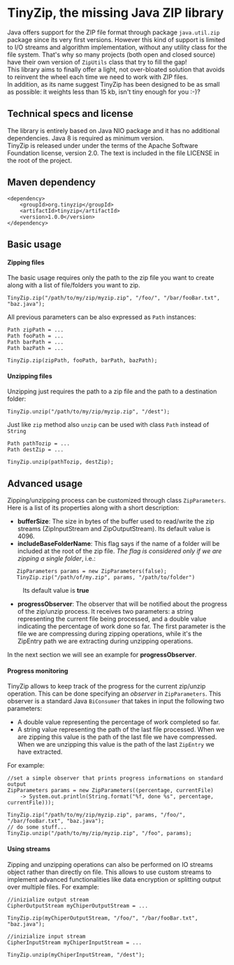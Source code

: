 # TinyZip, the missing Java ZIP library

Java offers support for the ZIP file format through package `java.util.zip` package since its very first versions. However this kind of support is limited to I/O streams and algorithm implementation, without any utility class for the file system.
That's why so many projects (both open and closed source) have their own version of `ZipUtils` class that try to fill the gap!  
This library aims to finally offer a light, not over-bloated solution that avoids to reinvent the wheel each time we need to work with ZIP files.  
In addition, as its name suggest TinyZip has been designed to be as small as possible: it weights less than 15 kb, isn't tiny enough for you :-)?

## Technical specs and license

The library is entirely based on Java NIO package and it has no additional dependencies. Java 8 is required as minimum version.  
TinyZip is released under under the terms of the Apache Software Foundation license, version 2.0. The text is included in the file LICENSE in the root of the project.

## Maven dependency
```
<dependency>
	<groupId>org.tinyzip</groupId>
	<artifactId>tinyzip</artifactId>
	<version>1.0.0</version>
</dependency>	
```

## Basic usage

#### Zipping files

The basic usage requires only the path to the zip file you want to create along with a list of file/folders you want to zip.

```
TinyZip.zip("/path/to/my/zip/myzip.zip", "/foo/", "/bar/fooBar.txt", "baz.java");
```

All previous parameters can be also expressed as `Path` instances:

```
Path zipPath = ...
Path fooPath = ...
Path barPath = ...
Path bazPath = ...

TinyZip.zip(zipPath, fooPath, barPath, bazPath);
```

#### Unzipping files

Unzipping just requires the path to a zip file and the path to a destination folder:

```
TinyZip.unzip("/path/to/my/zip/myzip.zip", "/dest");
```

Just like `zip` method also `unzip` can be used with class `Path` instead of `String`

```
Path pathTozip = ...
Path destZip = ...

TinyZip.unzip(pathTozip, destZip);
```
## Advanced usage

Zipping/unzipping process can be customized through class `ZipParameters`. Here is a list of its properties along with a short description:

*  __bufferSize__: The size in bytes of the buffer used to read/write the zip streams (ZipInputStream and ZipOutputStream). Its default value is 4096.
*  __includeBaseFolderName__: This flag says if the name of a folder will be included at the root of the zip file. _The flag is considered only if we are zipping a single folder_, i.e.:

```
   ZipParameters params = new ZipParameters(false);
   TinyZip.zip("/path/of/my.zip", params, "/path/to/folder")
```

&nbsp;&nbsp;&nbsp;&nbsp;&nbsp;&nbsp;&nbsp;&nbsp;&nbsp;Its default value is __true__


*  __progressObserver__: The observer that will be notified about the progress of the zip/unzip process. It receives two
parameters: a string representing the current file being processed, and a double value indicating the percentage of work done so far. The first parameter is the file we are compressing during zipping operations, while it's the ZipEntry path we are extracting during unzipping operations.

In the next section we will see an example for __progressObserver__.

#### Progress monitoring
TinyZip allows to keep track of the progress for the current zip/unzip operation. This can be done specifying an _observer_ in `ZipParameters`. This observer is a standard Java `BiConsumer` that takes in input the following two parameters: 

* A double value representing the percentage of work completed so far.
* A string value representing the path of the last file processed. When we are zipping this value is the path of the last file we have compressed. When we are unzipping this value is the path of the last `ZipEntry` we have extracted. 

For example:

```
//set a simple observer that prints progress informations on standard output
ZipParameters params = new ZipParameters((percentage, currentFile) 
	-> System.out.println(String.format("%f, done %s", percentage, currentFile)));
	
TinyZip.zip("/path/to/my/zip/myzip.zip", params, "/foo/", "/bar/fooBar.txt", "baz.java");
// do some stuff...
TinyZip.unzip("/path/to/my/zip/myzip.zip", "/foo", params);		
```
#### Using streams
Zipping and unzipping operations can also be performed on IO streams object rather than directly on file. This allows to use custom streams to implement advanced functionalities like data encryption or splitting output over multiple files. For example:

```
//inizialize output stream
CipherOutputStream myChiperOutputStream = ...

TinyZip.zip(myChiperOutputStream, "/foo/", "/bar/fooBar.txt", "baz.java");

//inizialize input stream
CipherInputStream myChiperInputStream = ...

TinyZip.unzip(myChiperInputStream, "/dest");
```
